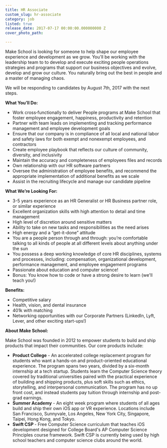 ```yaml
---
title: HR Associate
custom_slug: hr-associate
category: job
listed: true
release_date: 2017-07-17 00:00:00.000000000 Z
cover_photo_path: 

---
```

Make School is looking for someone to help shape our employee experience and development as we grow. You'll be working with the leadership team to to develop and execute exciting people operations strategies and programs that support our business objectives and evolve, develop and grow our culture. You naturally bring out the best in people and a master of managing chaos.

We will be responding to candidates by August 7th, 2017 with the next steps.

<b>What You’ll Do:</b>

- Work cross‐functionally to deliver People programs at Make School that foster employee engagement, happiness, productivity and retention
- Partner with team leads on implementing and tracking performance management and employee development goals
- Ensure that our company is in compliance of all local and national labor and safety laws for both exempt and nonexempt employees, and contractors
- Create employee playbook that reflects our culture of community, diversity, and inclusivity
- Maintain the accuracy and completeness of employees files and records
- Own relationship with our HR software partners
- Oversee the administration of employee benefits, and recommend the appropriate implementation of additional benefits as we scale
- Assist in the recruiting lifecycle and manage our candidate pipeline


<b>What We’re Looking For:</b>

- 3-5 years experience as an HR Generalist or HR Business partner role, or similar experience
- Excellent organization skills with high attention to detail and time management
- High level of discretion around sensitive matters
- Ability to take on new tasks and responsibilities as the need arises
- High energy and a “get-it-done” attitude 
- You are a people person through and through: you’re comfortable talking to all kinds of people at all different levels about anything under the sun
- You possess a deep working knowledge of core HR disciplines, systems and processes, including: compensation, organizational development, performance management, and employee engagement programs
- Passionate about education and computer science!
- Bonus: You know how to code or have a strong desire to learn (we'll teach you!)


<b>Benefits:</b>

- Competitive salary
- Health, vision, and dental insurance
- 401k with matching
- Networking opportunities with our Corporate Partners (LinkedIn, Lyft, Lever, and other exciting start-ups!)



<b>About Make School:</b>

Make School was founded in 2012 to empower students to build and ship products that impact their communities. Our core products include:

- <b>Product College</b> - An accelerated college replacement program for students who want a hands-on and product-oriented educational experience. The program spans two years, divided by a six-month internship at a tech startup. Students learn the Computer Science theory covered by traditional universities paired with the practical experience of building and shipping products, plus soft skills such as ethics, storytelling, and interpersonal communication. The program has no up front cost, and instead students pay tuition through internship and post-grad earnings.
- <b>Summer Academy</b> - An eight week program where students of all ages build and ship their own iOS app or VR experience. Locations include San Francisco, Sunnyvale, Los Angeles, New York City, Singapore, Taipei, Hong Kong, and Tokyo.
- <b>Swift CSP </b> - Free Computer Science curriculum that teaches iOS development designed for College Board's AP Computer Science Principles course framework. Swift CSP is currently being used by high school teachers and computer science clubs around the world.

